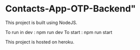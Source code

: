 # Contacts-App-OTP-Backend" 

This project is built using NodeJS.

To run in dev : npm run dev
To start : npm run start

This project is hosted on heroku.
